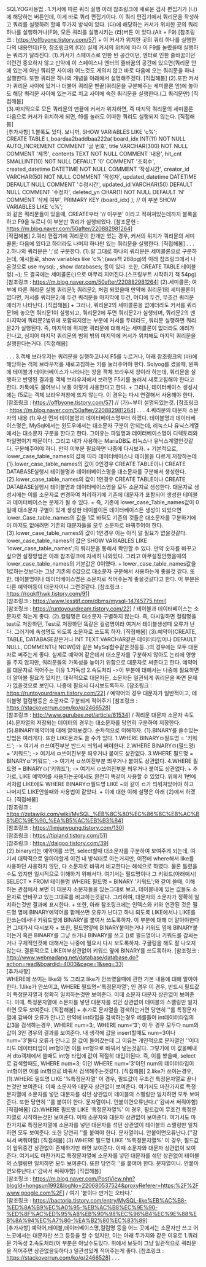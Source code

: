 SQLYOG사용법
.
1.커서에 따른 쿼리 실행
    아래 참조링크에 새로운 검사 편집기가 (나)에 해당하는 버튼인데, 이게 바로 쿼리
    편집기이다. 이 쿼리 편집기에서 쿼리문을 작성하고 쿼리를 실행하려 할때 두가지 방식이 있다.
    (다)에 해당하는 커서가 위치한 곳의 쿼리 하나를 실행하거나(F9), 모든 쿼리를 실행시키는 (라)버튼
    이 있다.(Alt + F9)
    [참조링크 : https://offbyone.tistory.com/57]
    +
    이 커서가 위치한 곳의 쿼리 하나를 실행한다의 내용인데(F9, 참조링크의 (다)) 
    실제 커서의 위치에 따라 이 F9를 눌렀을때 실행하는 쿼리가 달라진다.
        (1).커서가 스페이스로 인한 빈 공간이던, 엔터로 인한 줄바꿈이던 이런건 중요하지 않고
            만약에 이 스페이스나 엔터의 줄바꿈의 공간에 있으면(쿼리문 안에 있는게 아닌 쿼리문 사이에)
            어느것도 게의치 않고 바로 다음에 오는 쿼리문을 하나 실행한다. 또한 쿼리문 하나의 개념을
            아래에서 설명해주겠다.
            [직접해봄]
        (2).또한 커서가 쿼리문 사이에 있거나 더불어 쿼리문 맨끝(쿼리문을 구분해주는 세미콜론 앞)에 놓아도
            해당 쿼리문 사이에 있는거로 치고 사이에 속한 쿼리문을 실행한다.(그 쿼리문만)
            [직접해봄]   
        (3).마지막으로 모든 쿼리문의 맨끝에 커서가 위치하면, 즉 마지막 쿼리문의 세미콜론 다음으로
            커서가 위치하게 되면, f9를 눌러도 어떠한 쿼리도 실행되지 않는다.
            [직접해봄]   
    [추가사항]
        1.블록도 있다. 보니까,
            SHOW VARIABLES LIKE 'c%';         
            CREATE TABLE t_boardaa2baddbaa222a(
            	board_idx INT(11) NOT NULL AUTO_INCREMENT COMMENT '글 번호',
            	title VARCHAR(300) NOT NULL COMMENT '제목',
            	contents TEXT NOT NULL COMMENT '내용',
            	hit_cnt SMALLINT(10) NOT NULL DEFAULT '0' COMMENT '조회수',
            	created_datetime DATETIME NOT NULL COMMENT '작성시간',
            	creator_id VARCHAR(50) NOT NULL COMMENT '작성자',
            	updated_datetime DATETIME DEFAULT NULL COMMENT '수정시간',
            	updated_id VARCHAR(50) DEFAULT NULL COMMENT '수정자',
            	deleted_yn CHAR(1) NOT NULL DEFAULT 'N' COMMENT '삭제 여부',
            	PRIMARY KEY (board_idx)
            ); // 이 부분
            SHOW VARIABLES LIKE 'c%';  
            와 같은 쿼리문들이 있을때, CREATE부터 '// 이부분' 이라고 적혀져있는데까지 
            블록을 하고 F9을 누르니 이 부분만 쿼리가 실행되었다. 
            [참조문헌 : https://m.blog.naver.com/50after/220882981264]   
            [직접해봄]
        2.쿼리 편집기에 쿼리문이 한개만 있는 경우, 커서의 위치가 쿼리문의 세미콜론; 다음에 있다고 하더라도
            나머지 하나만 있는 쿼리문을 실행한다.
            [직접해봄]
.
.
.
2.하나의 쿼리문은 ';'로 구분한다.
    (1).말 그대로 하나의 쿼리문은 세미콜론으로 구분하는데, 예시들로,
        show variables like 'c%';(aws책 288pg)와 아래 참조링크에서 나온것으로
        use mysql; , show databases; 등이 있다. 또한, CREATE TABLE 테이블명( ~);
        도 결국에는 세미콜론(;)으로 마무리 지어진다.(스프링부트 시작하기 책 54pg) 
        [참조링크 : https://m.blog.naver.com/50after/220882981264]
    (2).세미콜론; 여부에 따른 쿼리문 실행
        쿼리문1; 쿼리문2; 처럼 되있을때 만약에 쿼리문1의 세미콜론이 없다면, 커서를 쿼리문2;에 두건
        쿼리문들 마지막에 두건, 어디에 두건, 무조건 쿼리문 에러가 나타난다.
        [직접해봄]
        +
        그러나, 쿼리문2의 세미콜론을 없애더라도 커서를 쿼리문1에 놓으면 쿼리문1이 실행되고, 쿼리문2에 두면 쿼리문2가
        실행되며, 쿼리문2의 맨마지막에 쿼리문2범위에 포함되지않는 부분에 커서를 두더라도, 쿼리문 실행하면
        쿼리문2가 실행된다. 즉, 마지막에 위치한 쿼리문에 대해서는 세미콜론이 없더라도 에러가 안나고, 심지어 마지막
        쿼리문의 범위 밖의 마지막에 커서가 위치해도 마지막 쿼리문을 실행한다는거다.
        [직접해봄] 
    
.
.
.
3.객체 브라우저는 쿼리문을 실행하고나서 F5를 누르거나, 아래 참조링크의 (바)에 해당하는
    객체 브라우저를 새로고침하는 키를 눌러주어야 한다. Sqlyog를 켰을때, 왼쪽에 테이블과 데이터베이스가
    나타나는 창을 객체 브라우저 창이라 하는데, 쿼리문을 실행하고 반영된 결과를 객체 브라우저에서 보려면 
    F5키를 눌러서 새로고침해야 한다고 한다. 카톡에도 물어보니 보통 이렇게 사용한다고 한다.
    +
    그러나, 데이터베이스 생성시에는 f5로는 객체 브라우저창에 뜨지 않는다.
    이 경우는 다시 연결해서 사용해야 한다.
    [참조링크 : https://offbyone.tistory.com/57] // (가)~부터 설명되있는것.
    [참조링크 : https://m.blog.naver.com/50after/220882981264]
.
.
.
4.쿼리문의 대문자 소문자의 내용
    (1).우선 먼저 테이블명과 데이터베이스명부터 하겠다.
        테이블명과 데이터베이스명은, MySql에서는 윈도우에서는 대소문자 구분이 안되는데,
        리눅스나 유닉스계열에서는 대소문자 구분을 한다고 한다. 그이유는 파일명과 데이터베이스명이
        디렉토리와 파일명이기 때문이다. 그리고 내가 사용하는 MariaDB도 리눅스나 유닉스계열인것같다.
        구분해주어야 하니. 만약 이부분 필요하면 나중에 다시보자.
        +
        기본적으로, lower_case_table_names의 값에 따라 데이터베이스나 테이블을 다르게 저장하는데
            {1}.lower_case_table_names의 값이 0인경우
                CREATE TABLE이나 CREATE DATABASE실행시 테이블명과 데이터베이스명을 대소문자를 구분해서 생성한다.
            {2}.lower_case_table_names의 값이 1인경우
                CREATE TABLE이나 CREATE DATABASE실행시 테이블명과 데이터베이스명을 모두 소문자로 생성한다.
                대문자로 생성시에는 이를 소문자로 변경하여 처리하기에 기존에 대문자가 포함되어 생성한 테이블과 데이터베이스는
                문제가 될 수 있다.
                +
                즉, 기존에 lower_case_Table_names값이 0일때 대소문자 구별이 있게 생성한 테이블이든 데이터베이스든
                생성이 되있으면 lower_Case_table_names의 값을 1로 바꿔도 기존의 것들은 대소문자를 구분하기에 이 마저도 
                없애려면 기존의 대문자들을 모두 소문자로 바꿔주어야 한다.
            {3}.lower_case_table_names의 값이 1인경우
                이는 아직 알 필요가 없을것같다. 
        lower_case_table_names의 값은 SHOW VARIABLES LIKE 'lower_case_table_names';의 쿼리문을
        통해서 확인할 수 있다. 만약 숫자를 바꾸고 싶으면 설정방법은 아래 참조링크에 자세히 나와있다. 그리고
        아무설정안했을때의 lower_case_table_names의 기본값은 0이였다.
        +
        lower_case_table_names값을 1로하는것보다는 그냥 기존의 0값으로 대소문자 구분해서
        사용하는게 좋을것 같다. 또한, 테이블명이나 데이터베이스명은 소문자로 적어주는게 좋을것같다고 한다.
        이 부분은 다른 예약어등이 대문자이니 그런것같다.
        [참조링크 : https://roqkffhwk.tistory.com/91]   
        [참조링크 : https://www.lesstif.com/dbms/mysql-14745775.html]   
        [참조링크 : https://runtoyourdream.tistory.com/22] / 테이블과 데이터베이스는 소문자로 적는게 좋다. 
    (2).컬럼명은 대소문자 구별하지 않는다. 즉, 다시말하면 컬럼명을 test로 저장하던, Test로 저장하던
        똑같은 컬럼명이라 여겨서 테이블생성때 오류가 난다. 그러기에 속성명도 되도록 소문자로
        쓰도록 하자.
        [직접해봄]
    (3).예약어(CREATE, TABLE, DATABASE같은거나 INT TEXT VARCHAR같은 데이터타입이나 DEFAULT NULL, COMMENT나 
        NOW()와 같은 MySql함수같은것등등..)의 경우에는 모두 대문자로 써주는게 좋다. 실제로 예약어 같은데서 대소문자를
        구분하지 않아도 논리에 영향을 주지 않지만, 쿼리문들의 가독성을 높이기 위함으로 대문자로 써준다고 한다.
        예약어를 대문자로 적어주는 이유
            1.가독성
            2.속도처리
                ->이 부분에 대해서는 나중에 필요하면 더 알아볼 필요가 있지만, 대략적으로
                대문자든, 소문자든 일관되게 쿼리문을 짜면 문제가 없을것으로 보인다. 나중에 필요시
                다시보도록하자.
        [참조링크 : https://runtoyourdream.tistory.com/22] / 예약어의 경우 대문자가 일반적이고, 테이블명 컬럼명등은 소문자로 구분되게 적어주기
        [참조링크 : https://stackoverrun.com/ko/q/2466528]    
        [참조링크 : http://www.gurubee.net/article/61534] / 쿼리문 대문자 소문자 속도
    (4).문자열의 저장되는 데이터의 경우는 대소문자를 당연히 구분하여 저장한다.
    (5).BINARY예약어에 대해 알아보겠다. 순차적으로 이해하자.
        {1}.BINARY를 쓸수있는 방법은 여러개다. 또한 LIKE문과도 쓸 수가 있다.
            1.WHERE BINARYㅁ필드명 = '키워드'; -> 여기서 ㅁ쓰여진부분 반드시 띄워서 써야한다.
            2.WHERE BINARYㅁ(필드명) = '키워드'; -> 여기서 ㅁ쓰여진부분 띄우거나 붙여도 상관없다.
            3.WHERE 필드명 = BINARYㅁ'키워드'; -> 여기서 ㅁ쓰여진부분 띄우거나 붙여도 상관없다.
            4.WHERE 필드명 = BINARYㅁ('키워드'); -> 여기서 ㅁ쓰여진부분 띄우거나 붙여도 상관없다.
            +
            추가로, LIKE 예약어를 사용하는곳에서도 완전히 똑같이 사용할 수 있었다. 위에서 1번에서처럼 LIKE에도
            WHERE BINARYㅁ필드명 LIKE ~와 같이 ㅁ가 띄워져있어야 하고 나머지도 LIKE안쓸때와 사용법이 같았다.
            +
            이에 대한 이해 설명은 아래 {2}에서 하겠다.
            [직접해봄]   
            [참조링크 : https://zetawiki.com/wiki/MySQL_%EB%8C%80%EC%86%8C%EB%AC%B8%EC%9E%90_%EA%B5%AC%EB%B3%84]   
            [참조링크 : https://limjunyoung.tistory.com/130]    
            [참조링크 : https://tipland.tistory.com/51]  
            [참조링크 : https://dalgoo.tistory.com/39]   
        {2}.binary라는 예약어를 쓰면, select할때 대소문자를 구분하여 보여주게 되는데, 여기서 대략적으로 알아야할게
            이건 내 방식대로 아는거지만, 이전에 where해서 like를 사용하던 사용하지 않던, 다 소문자로 바꿔서 비교한다는
            해석으로 하였다. 물론 틀렸을수도 있지만 일시적으로 이해하기 위해서다. 여기서는 필드명이나 그 키워드(아래예시)
            SELECT * FROM 테이블명 WHERE 필드명 = BINARY '키워드';와 같이 쓸때, 이해하는 관점에서 보면 이 대문자 소문자들을
            있는그대로 보고, 테이블내에 있는 값들도 소문자로 안바꾸고 있는그대로를 비교하는것같다.
            그리하여, 대문자와 소문자가 정확히 일치하는것만 결과에 표시한다.
            +
            또한, 아래 참조링크에는 인덱스와 키와 연관된 것은 필드명 옆에 BINARY예약어를 함께쓰면 오류가 난다고 하니
            되도록 LIKE에서나 LIKE를 안쓰는데서나 키워드옆에 BINARY를 붙여서 쓰도록하자. 이 부분에 대해 더 알아야한다면
            그때가서 다시보자
            +
            또한, 필드명옆에 BINARY붙이는거나 키워드 옆에 BINARY붙이는거 혹은 BINARY를 그냥 쓰거나 BINARY를 쓰고
            ()로 필드명이나 키워드를 감싸는거나 구체적인것에 대해서는 나중에 필요시 다시 보도록하자. 구글링을 해도
            잘 나오지 않는다. 결론적으로 LIKE여부상관없이 키워드 옆에 BINARY를 쓰도록하자.
            [참조링크 : http://www.webmadang.net/database/database.do?action=read&boardid=4003&page=1&seq=33]   
        [추가사항]   
            WHERE에 쓰이는 like와 % 그리고 like가 안쓰였을때에 관한 기본 내용에 대해 알아야 한다.
                1.like가 안쓰이고, WHERE 필드명='특정문자열'; 인 경우
                    이 경우, 반드시 필드값이 특정문자열과 정확히 일치하는것만 보여준다. 이때 소문자 대문자 상관없이
                    보여준다. 이때, 특정문자열에 소문자를 넣던 대문자를 섞던 상관없이 테이블의 스펠링만 일치하면 모두 보여준다.
                    [직접해봄]
                    +
                    추가로 문자열을 검색하는거면 당연히 ''를 특정문자열에 감싸야 오류가 안나고 만약에 int타입을 검색하는경우
                    예를들어 int데이터타입의 값3을 검색하는경우, WHERE num=3;, WHERE num='3'; 이 두 경우 모두다 num의 값이
                    3인 경우의 결과를 보여준다. 내 생각에 값을 insert할때도 num=3이나 num='3'둘다 오류가 안나고 잘 값이 들어갔는데
                    그 이유는 개인적으로 문자열인 ''이더라도 데이터타입이 int형이면 이를 int형으로 바꿔서 넣는것같다. 그렇기에 이
                    값을빼내서 dto객체에서 쓸때도 int형 타입에 값이 적절히 대입이된다. 즉, 이를 봤을때, select로 검색할때도,
                    WHERE num=3; 이던 WHERE num='3'이던 num의 데이터타입이 int형이면 이를 int형으로 바꿔서 검색해주는것같다.
                    [직접해봄]
                2.like가 쓰이는경우, 
                    (1).WHERE 필드명 LIKE '%특정문자열'
                        이 경우, 필드값이 무조건 특정문자열로 끝나는것만 보여준다. 이때 소문자와 대문자
                        상관없이 보여준다. 여기서도 마찬가지로 특정문자열에 소문자를 넣던 대문자를 섞던 상관없이 테이블의
                        스펠링만 일치하면 모두 보여준다. 또한 당연히 ''를 붙여야 한다. 문자열이니. 안붙이면오류난다.(''감싸서 써줘야함)
                        [직접해봄]
                    (2).WHERE 필드명 LIKE '특정문자열%'
                        이 경우, 필드값이 무조건 특정문자열로 시작하는것만 보여준다. 이때 소문자와 대문자
                        상관없이 보여준다. 여기서도 마찬가지로 특정문자열에 소문자를 넣던 대문자를 섞던 상관없이 테이블의 
                        스펠링만 일치하면 모두 보여준다. 또한 당연히 ''를 붙여야 한다. 문자열이니. 안붙이면오류난다.(''감싸서 써줘야함)
                        [직접해봄]
                    (3).WHERE 필드명 LIKE '%특정문자열%'
                        이 경우, 필드값이 앞뒤중간 상관없이 존재하기만 하면 보여준다. 이때 소문자와 대문자
                        상관없이 보여준다. 여기서도 마찬가지로 특정문자열에 소문자를 넣던 대문자를 섞던 상관없이 테이블의 
                        스펠링만 일치하면 모두 보여준다. 또한 당연히 ''를 붙여야 한다. 문자열이니. 안붙이면오류난다.(''감싸서 써줘야함)
                        [직접해봄]   
                [참조링크 : https://m.blog.naver.com/PostView.nhn?blogId=hongsun1992&logNo=220680537524&proxyReferer=https:%2F%2Fwww.google.com%2F] / 여기 '붙이다 만거는 오타다.'                      
                [참조링크 : https://bactoria.tistory.com/entry/MySQL-like%EB%AC%B8-%ED%8A%B9%EC%A0%95-%EB%AC%B8%EC%9E%90-%ED%8F%AC%ED%95%A8%EB%90%98%EC%96%B4%EC%9E%88%EB%8A%94%EC%A7%80-%EA%B2%80%EC%83%89]    
    [추가사항]
        예약어,테이블,데이터베이스명,컬럼명 등을 어느 곳에서는 소문자만 쓰고 어느곳에서는 대문자만
        쓰고 등등을 할 수 있지만, 이는 아래 두가지와 같은 이유로
        1.쿼리문 가독성
        2.속도처리(이 부분은 아닐수도있다. 위에서 보듯이 그냥 일관적으로 쿼리문을 적어주면 상관없을듯하다.)
        일관성있게 적어주는게 좋다.
        [참조링크 : https://stackoverrun.com/ko/q/2466528]
.
.
.